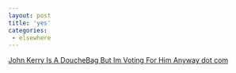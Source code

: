 ```yaml
---
layout: post
title: 'yes'
categories:
 - elsewhere
---
```



<a title="JohnKerryIsADoucheBagButImVotingForHimAnyway.com" href="http://johnkerryisadouchebagbutimvotingforhimanyway.com/">John Kerry Is A DoucheBag But Im Voting For Him Anyway dot com</a>

